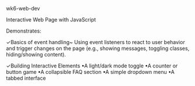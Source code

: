 wk6-web-dev

Interactive Web Page with JavaScript

Demonstrates:

✓Basics of event handling~ Using event listeners to react to user behavior and trigger changes on the page (e.g., showing messages, toggling classes, hiding/showing content).

✓Building Interactive Elements
  •A light/dark mode toggle
  •A counter or button game
  •A collapsible FAQ section
  •A simple dropdown menu
  •A tabbed interface


